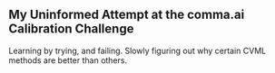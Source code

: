 My Uninformed Attempt at the comma.ai Calibration Challenge
------
Learning by trying, and failing. Slowly figuring out why certain CVML methods are better than others.
